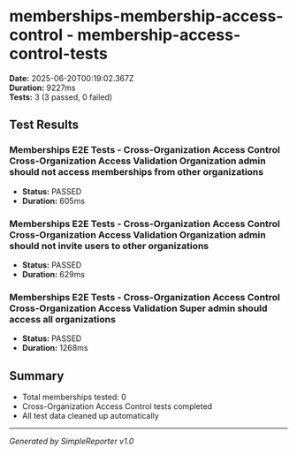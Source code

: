 # memberships-membership-access-control - membership-access-control-tests

**Date:** 2025-06-20T00:19:02.367Z  
**Duration:** 9227ms  
**Tests:** 3 (3 passed, 0 failed)

## Test Results


### Memberships E2E Tests - Cross-Organization Access Control Cross-Organization Access Validation Organization admin should not access memberships from other organizations
- **Status:** PASSED
- **Duration:** 605ms



### Memberships E2E Tests - Cross-Organization Access Control Cross-Organization Access Validation Organization admin should not invite users to other organizations
- **Status:** PASSED
- **Duration:** 629ms



### Memberships E2E Tests - Cross-Organization Access Control Cross-Organization Access Validation Super admin should access all organizations
- **Status:** PASSED
- **Duration:** 1268ms



## Summary

- Total memberships tested: 0
- Cross-Organization Access Control tests completed
- All test data cleaned up automatically

---
*Generated by SimpleReporter v1.0*

